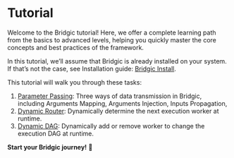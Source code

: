 # Tutorial

Welcome to the Bridgic tutorial! Here, we offer a complete learning path from the basics to advanced levels, helping you quickly master the core concepts and best practices of the framework.

In this tutorial, we’ll assume that Bridgic is already installed on your system. If that’s not the case, see Installation guide: [Bridgic Install](../home/installation.md#installation).

This tutorial will walk you through these tasks:

1. [Parameter Passing](parameter_passing.ipynb): Three ways of data transmission in Bridgic, including Arguments Mapping, Arguments Injection,  Inputs Propagation, 
2. [Dynamic Router](dynamic_router.ipynb): Dynamically determine the next execution worker at runtime.
3. [Dynamic DAG](dynamic_dag.ipynb): Dynamically add or remove worker to change the execution DAG at runtime.


**Start your Bridgic journey!** 🎉
